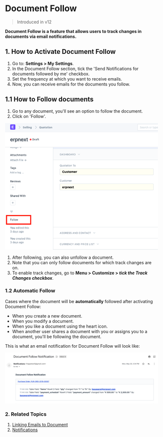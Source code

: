 
# Document Follow



> 
> Introduced in v12
> 
> 
> 


**Document Follow is a feature that allows users to track changes in documents via email notifications.**


## 1. How to Activate Document Follow


1. Go to: **Settings > My Settings**.
2. In the Document Follow section, tick the 'Send Notifications for documents followed by me' checkbox.
3. Set the frequency at which you want to receive emails.
4. Now, you can receive emails for the documents you follow.


## 1.1 How to Follow documents


1. Go to any document, you'll see an option to follow the document.
2. Click on 'Follow'.


![Defining Criteria](/files/document-follow-how-to-follow.png)


1. After following, you can also unfollow a document.
2. Note that you can only follow documents for which track changes are on.
3. To enable track changes, go to **Menu > Customize > *tick the Track Changes checkbox***.


### 1.2 Automatic Follow


Cases where the document will be **automatically** followed after activating Document Follow:


* When you create a new document.
* When you modify a document.
* When you like a document using the heart icon.
* When another user shares a document with you or assigns you to a document, you'll be following the document.


This is what an email notification for Document Follow will look like:


![Defining Criteria](/files/document-follow-email.png)


### 2. Related Topics


1. [Linking Emails to Document](/docs/en/setting-up/email/linking-emails-to-document)
2. [Notifications](/docs/en/setting-up/notifications)


